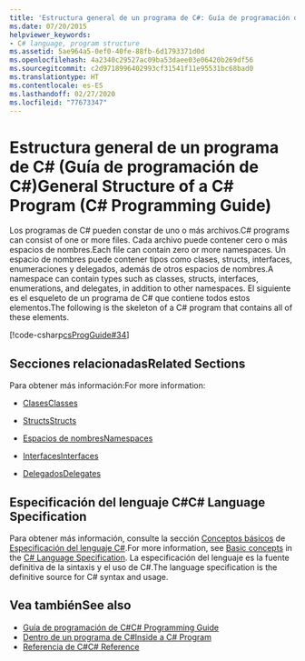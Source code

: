 ```yaml
---
title: 'Estructura general de un programa de C#: Guía de programación de C#'
ms.date: 07/20/2015
helpviewer_keywords:
- C# language, program structure
ms.assetid: 5ae964a5-0ef0-40fe-88fb-6d1793371d0d
ms.openlocfilehash: 4a2340c29527ac09ba53daee03e06420b269df56
ms.sourcegitcommit: c2d9718996402993cf31541f11e95531bc68bad0
ms.translationtype: HT
ms.contentlocale: es-ES
ms.lasthandoff: 02/27/2020
ms.locfileid: "77673347"
---
```

# <a name="general-structure-of-a-c-program-c-programming-guide"></a><span data-ttu-id="07618-102">Estructura general de un programa de C# (Guía de programación de C#)</span><span class="sxs-lookup"><span data-stu-id="07618-102">General Structure of a C# Program (C# Programming Guide)</span></span>
<span data-ttu-id="07618-103">Los programas de C# pueden constar de uno o más archivos.</span><span class="sxs-lookup"><span data-stu-id="07618-103">C# programs can consist of one or more files.</span></span> <span data-ttu-id="07618-104">Cada archivo puede contener cero o más espacios de nombres.</span><span class="sxs-lookup"><span data-stu-id="07618-104">Each file can contain zero or more namespaces.</span></span> <span data-ttu-id="07618-105">Un espacio de nombres puede contener tipos como clases, structs, interfaces, enumeraciones y delegados, además de otros espacios de nombres.</span><span class="sxs-lookup"><span data-stu-id="07618-105">A namespace can contain types such as classes, structs, interfaces, enumerations, and delegates, in addition to other namespaces.</span></span> <span data-ttu-id="07618-106">El siguiente es el esqueleto de un programa de C# que contiene todos estos elementos.</span><span class="sxs-lookup"><span data-stu-id="07618-106">The following is the skeleton of a C# program that contains all of these elements.</span></span>  
  
 [!code-csharp[csProgGuide#34](~/samples/snippets/csharp/VS_Snippets_VBCSharp/csProgGuide/CS/class2.cs#34)]  
  
## <a name="related-sections"></a><span data-ttu-id="07618-107">Secciones relacionadas</span><span class="sxs-lookup"><span data-stu-id="07618-107">Related Sections</span></span>  
 <span data-ttu-id="07618-108">Para obtener más información:</span><span class="sxs-lookup"><span data-stu-id="07618-108">For more information:</span></span>  
  
- [<span data-ttu-id="07618-109">Clases</span><span class="sxs-lookup"><span data-stu-id="07618-109">Classes</span></span>](../classes-and-structs/classes.md)  
  
- [<span data-ttu-id="07618-110">Structs</span><span class="sxs-lookup"><span data-stu-id="07618-110">Structs</span></span>](../../language-reference/builtin-types/struct.md)  
  
- [<span data-ttu-id="07618-111">Espacios de nombres</span><span class="sxs-lookup"><span data-stu-id="07618-111">Namespaces</span></span>](../namespaces/index.md)  
  
- [<span data-ttu-id="07618-112">Interfaces</span><span class="sxs-lookup"><span data-stu-id="07618-112">Interfaces</span></span>](../interfaces/index.md)  
  
- [<span data-ttu-id="07618-113">Delegados</span><span class="sxs-lookup"><span data-stu-id="07618-113">Delegates</span></span>](../delegates/index.md)  
  
## <a name="c-language-specification"></a><span data-ttu-id="07618-114">Especificación del lenguaje C#</span><span class="sxs-lookup"><span data-stu-id="07618-114">C# Language Specification</span></span>  

<span data-ttu-id="07618-115">Para obtener más información, consulte la sección [Conceptos básicos](~/_csharplang/spec/basic-concepts.md) de [Especificación del lenguaje C#](/dotnet/csharp/language-reference/language-specification/introduction).</span><span class="sxs-lookup"><span data-stu-id="07618-115">For more information, see [Basic concepts](~/_csharplang/spec/basic-concepts.md) in the [C# Language Specification](/dotnet/csharp/language-reference/language-specification/introduction).</span></span> <span data-ttu-id="07618-116">La especificación del lenguaje es la fuente definitiva de la sintaxis y el uso de C#.</span><span class="sxs-lookup"><span data-stu-id="07618-116">The language specification is the definitive source for C# syntax and usage.</span></span>
  
## <a name="see-also"></a><span data-ttu-id="07618-117">Vea también</span><span class="sxs-lookup"><span data-stu-id="07618-117">See also</span></span>

- [<span data-ttu-id="07618-118">Guía de programación de C#</span><span class="sxs-lookup"><span data-stu-id="07618-118">C# Programming Guide</span></span>](../index.md)
- [<span data-ttu-id="07618-119">Dentro de un programa de C#</span><span class="sxs-lookup"><span data-stu-id="07618-119">Inside a C# Program</span></span>](./index.md)
- [<span data-ttu-id="07618-120">Referencia de C#</span><span class="sxs-lookup"><span data-stu-id="07618-120">C# Reference</span></span>](../../language-reference/index.md)
